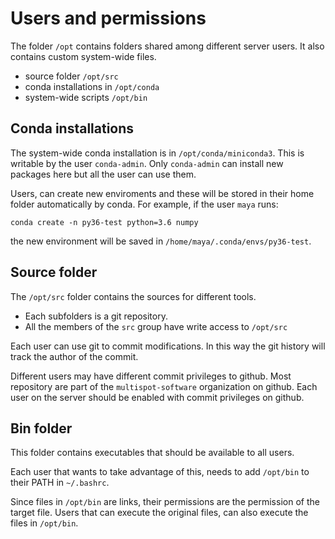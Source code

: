 # Users and permissions

The folder `/opt` contains folders shared among different server
 users. It also contains custom system-wide files.

- source folder `/opt/src`
- conda installations in `/opt/conda`
- system-wide scripts `/opt/bin`

## Conda installations

The system-wide conda installation is in `/opt/conda/miniconda3`.
This is writable by the user `conda-admin`. Only `conda-admin`
can install new packages here but all the user can use them.

Users, can create new enviroments and these will be stored
in their home folder automatically by conda. For example,
if the user `maya` runs:

```
conda create -n py36-test python=3.6 numpy
```

the new environment will be saved in `/home/maya/.conda/envs/py36-test`.

## Source folder

The `/opt/src` folder contains the sources for different tools.

- Each subfolders is a git repository.
- All the members of the `src` group have write access to `/opt/src`

Each user can use git to commit modifications. In this way the
git history will track the author of the commit.

Different users may have different commit privileges to github.
Most repository are part of the `multispot-software` organization
on github. Each user on the server should be enabled with
commit privileges on github.

## Bin folder

This folder contains executables that should be available to
all users. 

Each user that wants to take advantage of this, needs to add
`/opt/bin` to their PATH in `~/.bashrc`. 

Since files in `/opt/bin` are links, their permissions are the
permission of the target file. Users that can execute
the original files, can also execute the files in `/opt/bin`.
